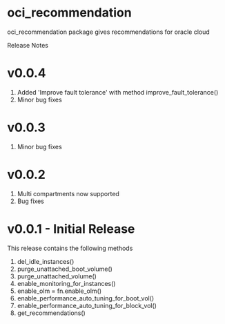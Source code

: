 # oci_recommendation

oci_recommendation package gives recommendations for oracle cloud

Release Notes
# v0.0.4
1. Added 'Improve fault tolerance' with method improve_fault_tolerance()
2. Minor bug fixes

# v0.0.3 
1. Minor bug fixes

# v0.0.2
1. Multi compartments now supported
2. Bug fixes


# v0.0.1 - Initial Release
This release contains the following methods
1. del_idle_instances()
2. purge_unattached_boot_volume()
3. purge_unattached_volume()
4. enable_monitoring_for_instances()
5. enable_olm = fn.enable_olm()
6. enable_performance_auto_tuning_for_boot_vol()
7. enable_performance_auto_tuning_for_block_vol()
8. get_recommendations()